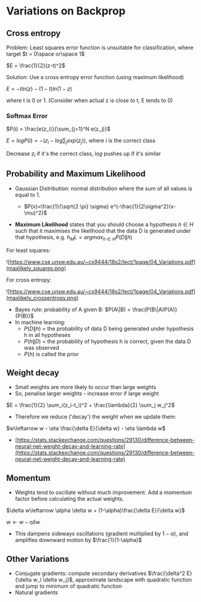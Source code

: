 # Variations on Backprop
## Cross entropy

Problem: Least squares error function is unsuitable for classification, where target $t = 0\space or\space 1$

$E = \frac{1}{2}(z-t)^2$

Solution: Use a cross entropy error function (using maximum likelihood)

$E = -tln(z)-(1-t)ln(1-z)$

where t is 0 or 1. (Consider when actual z is close to t, E tends to 0)

### Softmax Error
$P(i) = \frac{e(z_i)}{\sum_{j=1}^N e(z_j)}$

$E = log P(i) = -(z_i - log \sum_j exp(z_j))$, where i is the correct class

Decrease $z_i$ if it's the correct class, $log$ pushes up if it's similar

## Probability and Maximum Likelihood 
* Gaussian Distribution: normal distribution where the sum of all values is equal to 1.
    * $P(x)=\frac{1}{\sqrt{2 \pi} \sigma} e^{-\frac{1}{2\sigma^2}(x-\mu)^2}$

* **Maximum Likelihood** states that you should choose a hypothesis $h \in H$ such that it maximises the likelihood that the data D is generated under that hypothesis, e.g. $h_ML = argmax_{h\in H}P(D\|h)$

For least squares:

![https://www.cse.unsw.edu.au/~cs9444/18s2/lect/1page/04_Variations.pdf](maxlikely_squares.png)

For cross entropy:

![https://www.cse.unsw.edu.au/~cs9444/18s2/lect/1page/04_Variations.pdf](maxlikely_crossentropy.png)

* Bayes rule: probability of A given B: $P(A\|B) = \frac{P(B\|A)P(A)}{P(B)}$
* In machine learning:
    * $P(D\|h)$ = the probability of data D being generated under hypothesis h in all hypotheses
    * $P(h\|D)$ = the probability of hypothesis h is correct, given the data D was observed
    * $P(h)$ is called the prior

## Weight decay
* Small weights are more likely to occur than large weights
* So, penalise larger weights - increase error if large weight

$E = \frac{1}{2} \sum_i(z_i-t_i)^2 + \frac{\lambda}{2} \sum_j w_j^2$

* Therefore we reduce ('decay') the weight when we update them:

$w\leftarrow w - \eta \frac{\delta E}{\delta w} - \eta \lambda w$

* [https://stats.stackexchange.com/questions/29130/difference-between-neural-net-weight-decay-and-learning-rate](https://stats.stackexchange.com/questions/29130/difference-between-neural-net-weight-decay-and-learning-rate)

## Momentum
* Weights tend to oscillate without much improvement. Add a momentum factor before calculating the actual weights.

$\delta w\leftarrow \alpha \delta w + (1-\alpha)\frac{\delta E}{\delta w}$

$w\leftarrow w - \eta \delta w$

* This dampens sideways oscillations (gradient multiplied by $1-\alpha$), and amplifies downward motion by $\frac{1}{1-\alpha}$

## Other Variations
* Conjugate gradients: compute secondary derivatives $\frac{\delta^2 E}{\delta w_i \delta w_j}$, approximate landscape with quadratic function and jump to minimum of quadratic function
* Natural gradients